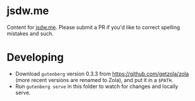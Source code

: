 # jsdw.me

Content for [jsdw.me](https://jsdw.me). Please submit a PR if you'd like to correct spelling mistakes and such.

# Developing

- Download `gutenberg` version 0.3.3 from https://github.com/getzola/zola (more recent versions are renamed to Zola), and put it in a `$PATH`.
- Run `gutenberg serve` in this folder to watch for changes and locally serve.
